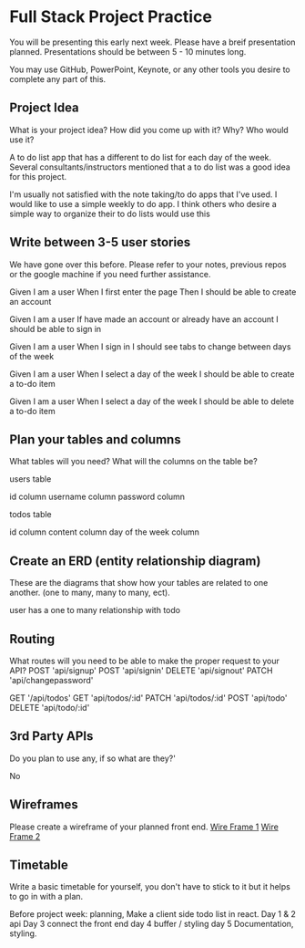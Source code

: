 # Full Stack Project Practice

You will be presenting this early next week.  Please have a breif presentation
planned.  Presentations should be between 5 - 10 minutes long.

You may use GitHub, PowerPoint, Keynote, or any other tools you desire to
complete any part of this.

## Project Idea

What is your project idea?  How did you come up with it? Why? Who would use it?

A to do list app that has a different to do list for each day of the week.
Several consultants/instructors mentioned that a to do list was a good idea
for this project.

I'm usually not satisfied with the note taking/to do apps that
I've used. I would like to use a simple weekly to do app. I think others who
desire a simple way to organize their to do lists would use this

## Write between 3-5 user stories

We have gone over this before. Please refer to your notes, previous repos or the
google machine if you need further assistance.

Given I am a user
When I first enter the page
Then I should be able to create an account

Given I am a user
If have made an account or already have an account
I should be able to sign in

Given I am a user
When I sign in
I should see tabs to change between days of the week

Given I am a user
When I select a day of the week
I should be able to create a to-do item

Given I am a user
When I select a day of the week
I should be able to delete a to-do item


## Plan your tables and columns

What tables will you need? What will the columns on the table be?

users table

id column
username column
password column

todos table

id column
content column
day of the week column

## Create an ERD (entity relationship diagram)

These are the diagrams that show how your tables are related to one another.
(one to many, many to many, ect).


user has a one to many relationship with todo

## Routing

What routes will you need to be able to make the proper request to your API?
POST 'api/signup'
POST 'api/signin'
DELETE 'api/signout'
PATCH 'api/changepassword'

GET '/api/todos'
GET 'api/todos/:id'
PATCH 'api/todos/:id'
POST 'api/todo'
DELETE 'api/todo/:id'

## 3rd Party APIs

Do you plan to use any, if so what are they?'

No

## Wireframes

Please create a wireframe of your planned front end.
[Wire Frame 1](http://imgur.com/fq5xNlj)
[Wire Frame 2](http://imgur.com/tTYikxC)

## Timetable

Write a basic timetable for yourself, you don't have to stick to it but it
helps to go in with a plan.

Before project week: planning, Make a client side todo list in react.
Day 1 & 2 api
Day 3 connect the front end
day 4 buffer / styling
day 5 Documentation, styling.
